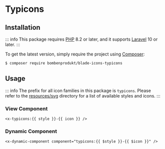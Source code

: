 # Typicons

## Installation

::: info
This package requires [PHP](https://www.php.net/) 8.2 or later, and it supports [Laravel](https://laravel.com/) 10 or later.
:::

To get the latest version, simply require the project using [Composer](https://getcomposer.org/):

```bash
$ composer require bombenprodukt/blade-icons-typicons
```

## Usage

::: info
The prefix for all icon families in this package is `typicons`. Please refer to the [resources/svg](https://github.com/faustbrian/blade-icons-typicons/tree/main/resources/svg) directory for a list of available styles and icons.
:::

### View Component

```blade
<x-typicons:{{ style }}-{{ icon }} />
```

### Dynamic Component

```blade
<x-dynamic-component component="typicons:{{ $style }}-{{ $icon }}" />
```

